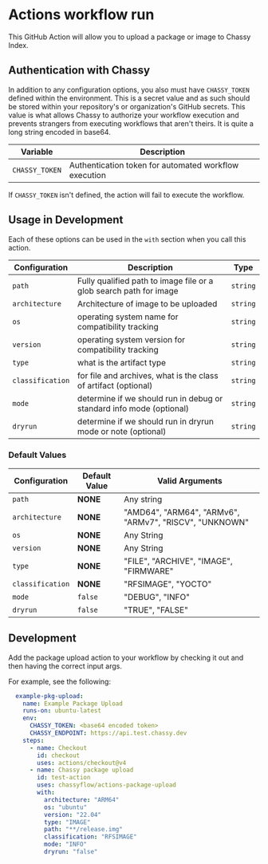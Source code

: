 # Actions workflow run

This GitHub Action will allow you to upload a package or image to Chassy Index.

## Authentication with Chassy

In addition to any configuration options, you also must have `CHASSY_TOKEN`
defined within the environment. This is a secret value and as such should be
stored within your repository's or organization's GitHub secrets. This value is
what allows Chassy to authorize your workflow execution and prevents strangers
from executing workflows that aren't theirs. It is quite a long string encoded
in base64.

| Variable       | Description                                           |
| -------------- | ----------------------------------------------------- |
| `CHASSY_TOKEN` | Authentication token for automated workflow execution |

If `CHASSY_TOKEN` isn't defined, the action will fail to execute the workflow.

## Usage in Development

Each of these options can be used in the `with` section when you call this
action.

| Configuration     | Description                                                           | Type      |
| ----------------- | --------------------------------------------------------------------- | --------- |
| `path`            | Fully qualified path to image file or a glob search path for image    | `string`  |
| `architecture`    | Architecture of image to be uploaded                                  | `string`  |
| `os`              | operating system name for compatibility tracking                      | `string`  |
| `version`         | operating system version for compatibility tracking                   | `string`  |
| `type`            | what is the artifact type                                             | `string`  |
| `classification`  | for file and archives, what is the class of artifact (optional)       | `string`  |
| `mode`            | determine if we should run in debug or standard info mode (optional)  | `string`  |
| `dryrun`          | determine if we should run in dryrun mode or note (optional)          | `string`  |

### Default Values
| Configuration | Default Value | Valid Arguments                                           | 
| ----------------- | --------- | --------------------------------------------------------- |
| `path`            | **NONE**  | Any string                                                |
| `architecture`    | **NONE**  | "AMD64", "ARM64", "ARMv6", "ARMv7", "RISCV", "UNKNOWN"    |
| `os`              | **NONE**  | Any String                                                |
| `version`         | **NONE**  | Any String                                                |
| `type`            | **NONE**  | "FILE", "ARCHIVE", "IMAGE", "FIRMWARE"                    |
| `classification`  | **NONE**  | "RFSIMAGE", "YOCTO"                                       |
| `mode`            | `false`   | "DEBUG", "INFO"                                           |
| `dryrun`          | `false`   | "TRUE", "FALSE"                                           |

## Development
Add the package upload action to your workflow by checking it out and then having the correct input args.

For example, see the following:
```yml
  example-pkg-upload:
    name: Example Package Upload
    runs-on: ubuntu-latest
    env:
      CHASSY_TOKEN: <base64 encoded token>
      CHASSY_ENDPOINT: https://api.test.chassy.dev
    steps:
      - name: Checkout
        id: checkout
        uses: actions/checkout@v4
      - name: Chassy package upload
        id: test-action
        uses: chassyflow/actions-package-upload
        with:
          architecture: "ARM64"
          os: "ubuntu"
          version: "22.04"
          type: "IMAGE"
          path: "**/release.img"
          classification: "RFSIMAGE"
          mode: "INFO"
          dryrun: "false"
```
